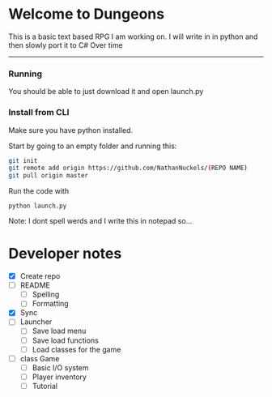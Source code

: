 # Welcome to Dungeons

This is a basic text based RPG I am working on. I will write in in python and then slowly port it
to C# Over time 

---
### Running

You should be able to just download it and open launch.py

### Install from CLI

Make sure you have python installed.

Start by going to an empty folder and running this:

```bash
git init
git remote add origin https://github.com/NathanNuckels/(REPO NAME)
git pull origin master
```

Run the code with

    python launch.py


Note: I dont spell werds and I write this in notepad so... 


# Developer notes

- [x] Create repo
- [ ] README
    - [ ] Spelling
    - [ ] Formatting
- [x] Sync
- [ ] Launcher
    - [ ] Save load menu
    - [ ] Save load functions
    - [ ] Load classes for the game
- [ ] class Game
    - [ ] Basic I/O system
    - [ ] Player inventory
    - [ ] Tutorial
